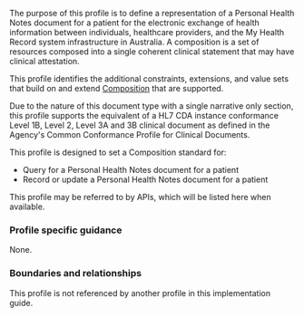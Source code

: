 The purpose of this profile is to define a representation of a Personal Health Notes document for a patient for the electronic exchange of health information between individuals, healthcare providers, and the My Health Record system infrastructure in Australia. A composition is a set of resources composed into a single coherent clinical statement that may have clinical attestation.

This profile identifies the additional constraints, extensions, and value sets that build on and extend [Composition](http://hl7.org/fhir/R4/composition.html) that are supported. 

Due to the nature of this document type with a single narrative only section, this profile supports the equivalent of a HL7 CDA instance conformance Level 1B, Level 2, Level 3A and 3B clinical document as defined in the Agency's Common Conformance Profile for Clinical Documents.

This profile is designed to set a Composition standard for:
* Query for a Personal Health Notes document for a patient
* Record or update a Personal Health Notes document for a patient

This profile may be referred to by APIs, which will be listed here when available.


### Profile specific guidance
None.


### Boundaries and relationships
This profile is not referenced by another profile in this implementation guide.  
